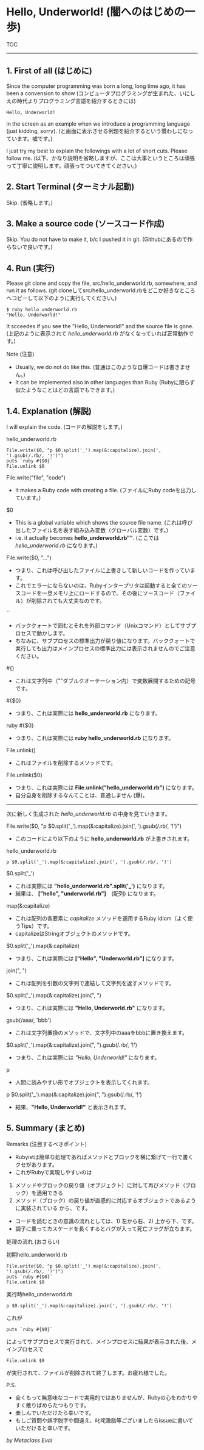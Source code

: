 # Hello, Underworld! (闇へのはじめの一歩)

TOC

----

## 1. First of all (はじめに)

Since the computer programming was born a long, long time ago, it has been a convension to show (コンピュータプログラミングが生まれた、いにしえの時代よりプログラミング言語を紹介するときには)

```
Hello, Underworld!
```

in the screen as an example when we introduce a programming language (just kidding, sorry). (と画面に表示させる例題を紹介するという慣わしになっています。嘘です。)

I just try my best to explain the followings with a lot of short cuts. Please follow me. (以下、かなり説明を省略しますが、ここは大事というところは頑張って丁寧に説明します。頑張ってついてきてください。)

## 2. Start Terminal (ターミナル起動)

Skip. (省略します。)

## 3. Make a source code (ソースコード作成)

Skip. You do not have to make it, b/c I pushed it in git. (Githubにあるので作らないで良いです。)

## 4. Run (実行)

Please git clone and copy the file, src/hello_underworld.rb, somewhere, and run it as follows. (git cloneしてsrc/hello_underworld.rbをどこか好きなところへコピーして以下のように実行してください。)

```
$ ruby hello_underworld.rb
"Hello, Underworld!"
```

It scceedes if you see the "Hello, Underworld!" and the source file is gone. (上記のように表示されて *hello_underworld.rb* がなくなっていれば正常動作です。)

Note (注意)
* Usually, we do not do like this. (普通はこのような自爆コードは書きません。)
* It can be implemented also in other languages than Ruby (Rubyに限らず似たようなことはどの言語でもできます。)

## 1.4. Explanation (解説)

I will explain the code. (コードの解説をします。)

hello_underworld.rb
```
File.write($0, "p $0.split('_').map(&:capitalize).join(', ').gsub(/.rb/, '!')")
puts `ruby #{$0}`
File.unlink $0
```

File.write("file", "code")
* It makes a Ruby code with creating a file. (ファイルにRuby codeを出力しています。)

$0
* This is a global variable which shows the source file name. (これは呼び出したファイル名を表す組み込み変数（グローバル変数）です。)
* i.e. it actually becomes **hello_underworld.rb""**. (ここでは *hello_underworld.rb* になります。)

File.write($0, "...")
* つまり、これは呼び出したファイルに上書きして新しいコードを作っています。
* これでエラーにならないのは、Rubyインタープリタは起動すると全てのソースコードを一旦メモリ上にロードするので、その後にソースコード（ファイル）が削除されても大丈夫なのです。

``
* バッククォートで囲むとそれを外部コマンド（Unixコマンド）としてサブプロセスで動かします。
* ちなみに、サブプロセスの標準出力が戻り値になります。バッククォートで実行しても出力はメインプロセスの標準出力には表示されませんのでご注意ください。


#{}
* これは文字列中（""ダブルクオーテーション内）で変数展開するための記号です。

#{$0}
* つまり、これは実際には **hello_underworld.rb** になります。

ruby #{$0}
* つまり、これは実際には **ruby hello_underworld.rb** になります。

File.unlink()
* これはファイルを削除するメソッドです。

File.unlink($0)
* つまり、これは実際には **File.unlink("hello_underworld.rb")** になります。
* 自分自身を削除するなんてことは、普通しません (爆)。

----

次に新しく生成された *hello_underworld.rb* の中身を見ていきます。

File.write($0, "p $0.split('_').map(&:capitalize).join(', ').gsub(/.rb/, '!')")
* このコードにより以下のように **hello_underworld.rb** が上書きされます。

hello_underworld.rb
```
p $0.split('_').map(&:capitalize).join(', ').gsub(/.rb/, '!')
```

$0.split('_')
* これは実際には **"hello_underworld.rb".split('_')** になります。
* 結果は、 **["hello", "underworld.rb"]**　(配列) になります。

map(&:capitalize)
* これは配列の各要素に *capitalize* メソッドを適用するRuby idiom（よく使うTips）です。
* capitalizeはStringオブジェクトのメソッドです。

$0.split('_').map(&:capitalize)
* つまり、これは実際には **["Hello", "Underworld.rb"]** になります。

join(", ")
* これは配列を引数の文字列で連結して文字列を返すメソッドです。

$0.split('_').map(&:capitalize).join(", ")
* つまり、これは実際には **"Hello, Underworld.rb"** になります。

gsub(/aaa/, 'bbb')
* これは文字列置換のメソッドで、文字列中のaaaをbbbに置き換えます。

$0.split('_').map(&:capitalize).join(", ").gsub(/.rb/, '!')
* つまり、これは実際には *"Hello, Underworld!"* になります。

p
* 人間に読みやすい形でオブジェクトを表示してくれます。

p $0.split('_').map(&:capitalize).join(", ").gsub(/.rb/, '!')
* 結果、**"Hello, Underworld!"** と表示されます。

## 5. Summary (まとめ)

Remarks (注目するべきポイント)
* Rubyistは簡単な処理であればメソッドとブロックを横に繋げて一行で書くクセがあります。
* これがRubyで実現しやすいのは
 1. メソッドやブロックの戻り値（オブジェクト）に対して再びメソッド（ブロック）を適用できる
 2. メソッド（ブロック）の戻り値が直感的に対応するオブジェクトであるように実装されている
 から、です。
* コードを読むときの意識の流れとしては、1) 左から右、2) 上から下、です。
* 調子に乗ってカスケードを長くするとバグが入って死亡フラグが立ちます。

処理の流れ (おさらい)

初期hello_underworld.rb
```
File.write($0, "p $0.split('_').map(&:capitalize).join(', ').gsub(/.rb/, '!')")
puts `ruby #{$0}`
File.unlink $0
```

実行時hello_underworld.rb
```
p $0.split('_').map(&:capitalize).join(', ').gsub(/.rb/, '!')
```

これが
```
puts `ruby #{$0}`
```

によってサブプロセスで実行されて、メインプロセスに結果が表示された後、メインプロセスで
```
File.unlink $0
```

が実行されて、ファイルが削除されて終了します。お疲れ様でした。

P.S.
* 全くもって無意味なコードで実用的ではありませんが、Rubyの心をわかりやすく散りばめらたつもりです。
* 楽しんでいただけたら幸いです。
* もしご質問や誤字脱字や間違え、叱咤激励等ございましたらissueに書いていただけると幸いです。

*by Metaclass Eval*


